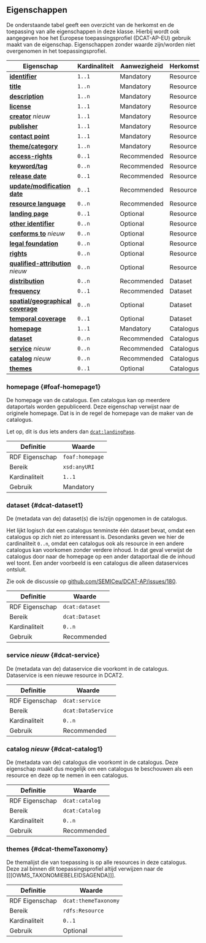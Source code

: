 ## Eigenschappen

De onderstaande tabel geeft een overzicht van de herkomst en de toepassing van alle eigenschappen in deze klasse. 
Hierbij wordt ook aangegeven hoe het Europese toepassingsprofiel (DCAT-AP-EU) gebruik maakt van de eigenschap. 
Eigenschappen zonder waarde zijn/worden niet overgenomen in het toepassingsprofiel.

| **Eigenschap**                                                                     | Kardinaliteit | Aanwezigheid | Herkomst  |
| ---------------------------------------------------------------------------------- | ------------- | ------------ | --------- |
| [**identifier**](#dct-identifier)                                                  | `1..1`        | Mandatory    | Resource  |
| [**title**](#dct-title)                                                            | `1..n`        | Mandatory    | Resource  |
| [**description**](#dct-description)                                                | `1..n`        | Mandatory    | Resource  |
| [**license**](#dct-license)                                                        | `1..1`        | Mandatory    | Resource  |
| [**creator**](#dct-creator) <em class="new">nieuw</em>                             | `1..1`        | Mandatory    | Resource  |
| [**publisher**](#dct-publisher)                                                    | `1..1`        | Mandatory    | Resource  |
| [**contact point**](#dcat-contactPoint)                                            | `1..1`        | Mandatory    | Resource  |
| [**theme/category**](#dcat-theme)                                                  | `1..n`        | Mandatory    | Resource  |
| [**access-rights**](#dct-accessRights)                                             | `0..1`        | Recommended  | Resource  |
| [**keyword/tag**](#dcat-keyword)                                                   | `0..n`        | Recommended  | Resource  |
| [**release date**](#dct-issued)                                                    | `0..1`        | Recommended  | Resource  |
| [**update/modification date**](#dct-modified)                                      | `0..1`        | Recommended  | Resource  |
| [**resource language**](#dct-language)                                             | `0..n`        | Recommended  | Resource  |
| [**landing page**](#dcat-landingPage)                                              | `0..1`        | Optional     | Resource  |
| [**other identifier**](#adms-identifier)                                           | `0..n`        | Optional     | Resource  |
| [**conforms to**](#dct-conformsTo) <em class="new">nieuw</em>                      | `0..n`        | Optional     | Resource  |
| [**legal foundation**](#donl-grondslag)                                            | `0..n`        | Optional     | Resource  |
| [**rights**](#rights)                                                              | `0..n`        | Optional     | Resource  |
| [**qualified-attribution**](#prov-qualifiedAttribution) <em class="new">nieuw</em> | `0..n`        | Optional     | Resource  |
| [**distribution**](#dcat-distribution1)                                            | `0..n`        | Recommended  | Dataset   |
| [**frequency**](#dct-accrualPeriodicity)                                           | `0..1`        | Recommended  | Dataset   |
| [**spatial/geographical coverage**](#dct-spatial)                                  | `0..n`        | Optional     | Dataset   |
| [**temporal coverage**](#dct-temporal)                                             | `0..1`        | Optional     | Dataset   |
| [**homepage**](#foaf-homepage1)                                                    | `1..1`        | Mandatory    | Catalogus |
| [**dataset**](#dcat-dataset1)                                                      | `0..n`        | Recommended  | Catalogus |
| [**service**](#dcat-service) <em class="new">nieuw</em>                            | `0..n`        | Recommended  | Catalogus |
| [**catalog**](#dcat-catalog1) <em class="new">nieuw</em>                           | `0..n`        | Recommended  | Catalogus |
| [**themes**](#dcat-themeTaxonomy)                                                  | `0..1`        | Optional    | Catalogus |

### homepage {#foaf-homepage1}

De homepage van de catalogus. Een catalogus kan op meerdere dataportals worden gepubliceerd. Deze eigenschap verwijst 
naar de originele homepage. Dat is in de regel de homepage van de maker van de catalogus.

Let op, dit is dus iets anders dan [`dcat:landingPage`](#dcat-landingPage).

| Definitie      | Waarde          |
| -------------- | --------------- |
| RDF Eigenschap | `foaf:homepage` |
| Bereik         | `xsd:anyURI`    |
| Kardinaliteit  | `1..1`          |
| Gebruik        | Mandatory       |

### dataset {#dcat-dataset1}

De (metadata van de) dataset(s) die is/zijn opgenomen in de catalogus.

Het lijkt logisch dat een catalogus tenminste één dataset bevat, omdat een catalogus op zich niet zo interessant is. 
Desondanks geven we hier de cardinaliteit `0..n`, omdat een catalogus ook als resource in een andere catalogus kan 
voorkomen zonder verdere inhoud. In dat geval verwijst de catalogus door naar de homepage op een ander dataportaal die 
de inhoud wel toont. Een ander voorbeeld is een catalogus die alleen dataservices ontsluit.

Zie ook de discussie op [github.com/SEMICeu/DCAT-AP/issues/180](https://github.com/SEMICeu/DCAT-AP/issues/180).

| Definitie      | Waarde         |
| -------------- | -------------- |
| RDF Eigenschap | `dcat:dataset` |
| Bereik         | `dcat:Dataset` |
| Kardinaliteit  | `0..n`         |
| Gebruik        | Recommended    |

### service <em class="new">nieuw</em>  {#dcat-service}

De (metadata van de) dataservice die voorkomt in de catalogus. Dataservice is een nieuwe resource in DCAT2.

| Definitie      | Waarde             |
| -------------- | ------------------ |
| RDF Eigenschap | `dcat:service`     |
| Bereik         | `dcat:DataService` |
| Kardinaliteit  | `0..n`             |
| Gebruik        | Recommended        |

### catalog <em class="new">nieuw</em>  {#dcat-catalog1}

De (metadata van de) catalogus die voorkomt in de catalogus. Deze eigenschap maakt dus mogelijk om een catalogus te 
beschouwen als een resource en deze op te nemen in een catalogus.

| Definitie      | Waarde         |
| -------------- | -------------- |
| RDF Eigenschap | `dcat:catalog` |
| Bereik         | `dcat:Catalog` |
| Kardinaliteit  | `0..n`         |
| Gebruik        | Recommended    |

### themes {#dcat-themeTaxonomy}

De themalijst die van toepassing is op alle resources in deze catalogus. Deze zal binnen dit toepassingsprofiel altijd 
verwijzen naar de [[[OWMS_TAXONOMIEBELEIDSAGENDA]]].

| Definitie      | Waarde               |
| -------------- | -------------------- |
| RDF Eigenschap | `dcat:themeTaxonomy` |
| Bereik         | `rdfs:Resource`      |
| Kardinaliteit  | `0..1`               |
| Gebruik        | Optional            |